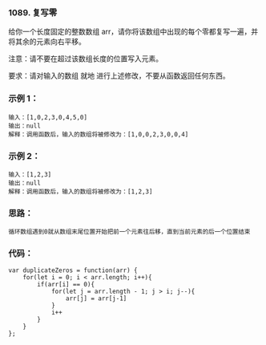 ### 1089. 复写零
给你一个长度固定的整数数组 arr，请你将该数组中出现的每个零都复写一遍，并将其余的元素向右平移。

注意：请不要在超过该数组长度的位置写入元素。

要求：请对输入的数组 就地 进行上述修改，不要从函数返回任何东西。

### 示例 1：
    输入：[1,0,2,3,0,4,5,0]
    输出：null
    解释：调用函数后，输入的数组将被修改为：[1,0,0,2,3,0,0,4]

### 示例 2：
    输入：[1,2,3]
    输出：null
    解释：调用函数后，输入的数组将被修改为：[1,2,3]

### 思路：
    循环数组遇到0就从数组末尾位置开始把前一个元素往后移，直到当前元素的后一个位置结束

### 代码：
    var duplicateZeros = function(arr) {
        for(let i = 0; i < arr.length; i++){
            if(arr[i] == 0){
                for(let j = arr.length - 1; j > i; j--){
                    arr[j] = arr[j-1]
                }
                i++
            }
        }
    };
